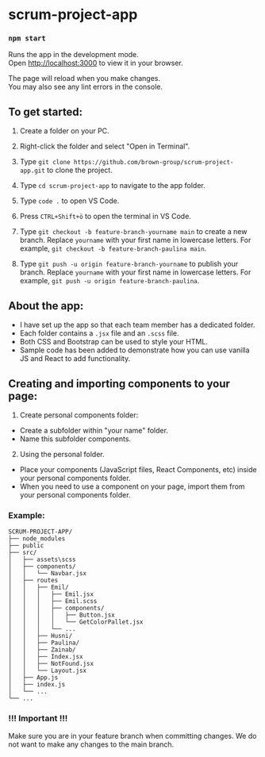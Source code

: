 # scrum-project-app

### `npm start`

Runs the app in the development mode.\
Open [http://localhost:3000](http://localhost:3000) to view it in your browser.

The page will reload when you make changes.\
You may also see any lint errors in the console.

## To get started:

1. Create a folder on your PC.

2. Right-click the folder and select "Open in Terminal".

3. Type `git clone https://github.com/brown-group/scrum-project-app.git` to clone the project.

4. Type `cd scrum-project-app` to navigate to the app folder.

5. Type `code .` to open VS Code.

6. Press `CTRL+Shift+ö` to open the terminal in VS Code.

7. Type `git checkout -b feature-branch-yourname main` to create a new branch. Replace `yourname` with your first name in lowercase letters. For example, `git checkout -b feature-branch-paulina main`.

8. Type `git push -u origin feature-branch-yourname` to publish your branch. Replace `yourname` with your first name in lowercase letters. For example, `git push -u origin feature-branch-paulina`.

## About the app:

- I have set up the app so that each team member has a dedicated folder.
- Each folder contains a `.jsx` file and an `.scss` file.
- Both CSS and Bootstrap can be used to style your HTML.
- Sample code has been added to demonstrate how you can use vanilla JS and React to add functionality.

## Creating and importing components to your page:

1. Create personal components folder:
  - Create a subfolder within "your name" folder.
  - Name this subfolder components.

2. Using the personal folder.
  - Place your components (JavaScript files, React Components, etc) inside your personal components folder.
  - When you need to use a component on your page, import them from your personal components folder.

  ### Example: 
  ```
  SCRUM-PROJECT-APP/
  ├── node_modules
  ├── public
  ├── src/
  │   ├── assets\scss
  │   ├── components/
  │   │   └── Navbar.jsx
  │   ├── routes
  │   │   ├── Emil/
  │   │   │   ├── Emil.jsx
  │   │   │   ├── Emil.scss
  │   │   │   ├── components/
  │   │   │   │   ├── Button.jsx
  │   │   │   │   └── GetColorPallet.jsx
  │   │   │   └── ...
  │   │   ├── Husni/
  │   │   ├── Paulina/
  │   │   ├── Zainab/
  │   │   ├── Index.jsx
  │   │   ├── NotFound.jsx
  │   │   └── Layout.jsx
  │   ├── App.js
  │   ├── index.js
  │   └── ...
  └── ...
  ```

### !!! Important !!!

Make sure you are in your feature branch when committing changes. We do not want to make any changes to the main branch.


